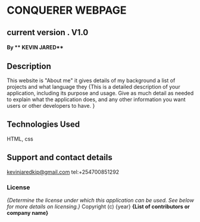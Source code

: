 # CONQUERER WEBPAGE
## current version . V1.0
#### By ** KEVIN JARED**
## Description
This website is "About me" it gives details of my background a list of projects and what language they {This is a detailed description of your application, including its purpose and usage.  Give as much detail as needed to explain what the application does, and any other information you want users or other developers to have. }
## Technologies Used
HTML, css
## Support and contact details
kevinjaredkip@gmail.com tel:+254700851292
### License
*{Determine the license under which this application can be used.  See below for more details on licensing.}*
Copyright (c) {year} **{List of contributors or company name}**

